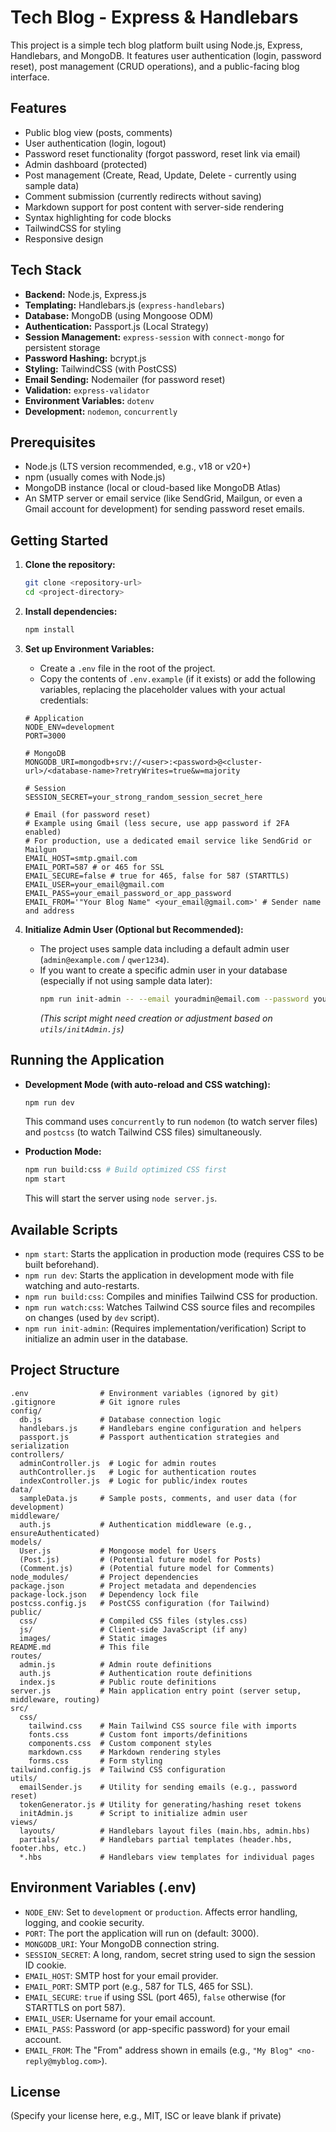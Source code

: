 # Tech Blog - Express & Handlebars

This project is a simple tech blog platform built using Node.js, Express, Handlebars, and MongoDB. It features user authentication (login, password reset), post management (CRUD operations), and a public-facing blog interface.

## Features

*   Public blog view (posts, comments)
*   User authentication (login, logout)
*   Password reset functionality (forgot password, reset link via email)
*   Admin dashboard (protected)
*   Post management (Create, Read, Update, Delete - currently using sample data)
*   Comment submission (currently redirects without saving)
*   Markdown support for post content with server-side rendering
*   Syntax highlighting for code blocks
*   TailwindCSS for styling
*   Responsive design

## Tech Stack

*   **Backend:** Node.js, Express.js
*   **Templating:** Handlebars.js (`express-handlebars`)
*   **Database:** MongoDB (using Mongoose ODM)
*   **Authentication:** Passport.js (Local Strategy)
*   **Session Management:** `express-session` with `connect-mongo` for persistent storage
*   **Password Hashing:** bcrypt.js
*   **Styling:** TailwindCSS (with PostCSS)
*   **Email Sending:** Nodemailer (for password reset)
*   **Validation:** `express-validator`
*   **Environment Variables:** `dotenv`
*   **Development:** `nodemon`, `concurrently`

## Prerequisites

*   Node.js (LTS version recommended, e.g., v18 or v20+)
*   npm (usually comes with Node.js)
*   MongoDB instance (local or cloud-based like MongoDB Atlas)
*   An SMTP server or email service (like SendGrid, Mailgun, or even a Gmail account for development) for sending password reset emails.

## Getting Started

1.  **Clone the repository:**
    ```bash
    git clone <repository-url>
    cd <project-directory>
    ```

2.  **Install dependencies:**
    ```bash
    npm install
    ```

3.  **Set up Environment Variables:**
    *   Create a `.env` file in the root of the project.
    *   Copy the contents of `.env.example` (if it exists) or add the following variables, replacing the placeholder values with your actual credentials:

    ```dotenv
    # Application
    NODE_ENV=development
    PORT=3000

    # MongoDB
    MONGODB_URI=mongodb+srv://<user>:<password>@<cluster-url>/<database-name>?retryWrites=true&w=majority

    # Session
    SESSION_SECRET=your_strong_random_session_secret_here

    # Email (for password reset)
    # Example using Gmail (less secure, use app password if 2FA enabled)
    # For production, use a dedicated email service like SendGrid or Mailgun
    EMAIL_HOST=smtp.gmail.com
    EMAIL_PORT=587 # or 465 for SSL
    EMAIL_SECURE=false # true for 465, false for 587 (STARTTLS)
    EMAIL_USER=your_email@gmail.com
    EMAIL_PASS=your_email_password_or_app_password
    EMAIL_FROM='"Your Blog Name" <your_email@gmail.com>' # Sender name and address
    ```

4.  **Initialize Admin User (Optional but Recommended):**
    *   The project uses sample data including a default admin user (`admin@example.com` / `qwer1234`).
    *   If you want to create a specific admin user in your database (especially if not using sample data later):
        ```bash
        npm run init-admin -- --email youradmin@email.com --password yoursecurepassword
        ```
        *(This script might need creation or adjustment based on `utils/initAdmin.js`)*

## Running the Application

*   **Development Mode (with auto-reload and CSS watching):**
    ```bash
    npm run dev
    ```
    This command uses `concurrently` to run `nodemon` (to watch server files) and `postcss` (to watch Tailwind CSS files) simultaneously.

*   **Production Mode:**
    ```bash
    npm run build:css # Build optimized CSS first
    npm start
    ```
    This will start the server using `node server.js`.

## Available Scripts

*   `npm start`: Starts the application in production mode (requires CSS to be built beforehand).
*   `npm run dev`: Starts the application in development mode with file watching and auto-restarts.
*   `npm run build:css`: Compiles and minifies Tailwind CSS for production.
*   `npm run watch:css`: Watches Tailwind CSS source files and recompiles on changes (used by `dev` script).
*   `npm run init-admin`: (Requires implementation/verification) Script to initialize an admin user in the database.

## Project Structure

```
.env                # Environment variables (ignored by git)
.gitignore          # Git ignore rules
config/
  db.js             # Database connection logic
  handlebars.js     # Handlebars engine configuration and helpers
  passport.js       # Passport authentication strategies and serialization
controllers/
  adminController.js  # Logic for admin routes
  authController.js   # Logic for authentication routes
  indexController.js  # Logic for public/index routes
data/
  sampleData.js     # Sample posts, comments, and user data (for development)
middleware/
  auth.js           # Authentication middleware (e.g., ensureAuthenticated)
models/
  User.js           # Mongoose model for Users
  (Post.js)         # (Potential future model for Posts)
  (Comment.js)      # (Potential future model for Comments)
node_modules/       # Project dependencies
package.json        # Project metadata and dependencies
package-lock.json   # Dependency lock file
postcss.config.js   # PostCSS configuration (for Tailwind)
public/
  css/              # Compiled CSS files (styles.css)
  js/               # Client-side JavaScript (if any)
  images/           # Static images
README.md           # This file
routes/
  admin.js          # Admin route definitions
  auth.js           # Authentication route definitions
  index.js          # Public route definitions
server.js           # Main application entry point (server setup, middleware, routing)
src/
  css/
    tailwind.css    # Main Tailwind CSS source file with imports
    fonts.css       # Custom font imports/definitions
    components.css  # Custom component styles
    markdown.css    # Markdown rendering styles
    forms.css       # Form styling
tailwind.config.js  # Tailwind CSS configuration
utils/
  emailSender.js    # Utility for sending emails (e.g., password reset)
  tokenGenerator.js # Utility for generating/hashing reset tokens
  initAdmin.js      # Script to initialize admin user
views/
  layouts/          # Handlebars layout files (main.hbs, admin.hbs)
  partials/         # Handlebars partial templates (header.hbs, footer.hbs, etc.)
  *.hbs             # Handlebars view templates for individual pages
```

## Environment Variables (.env)

*   `NODE_ENV`: Set to `development` or `production`. Affects error handling, logging, and cookie security.
*   `PORT`: The port the application will run on (default: 3000).
*   `MONGODB_URI`: Your MongoDB connection string.
*   `SESSION_SECRET`: A long, random, secret string used to sign the session ID cookie.
*   `EMAIL_HOST`: SMTP host for your email provider.
*   `EMAIL_PORT`: SMTP port (e.g., 587 for TLS, 465 for SSL).
*   `EMAIL_SECURE`: `true` if using SSL (port 465), `false` otherwise (for STARTTLS on port 587).
*   `EMAIL_USER`: Username for your email account.
*   `EMAIL_PASS`: Password (or app-specific password) for your email account.
*   `EMAIL_FROM`: The "From" address shown in emails (e.g., `"My Blog" <no-reply@myblog.com>`).



## License

(Specify your license here, e.g., MIT, ISC or leave blank if private)
